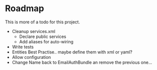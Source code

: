 # Roadmap

This is more of a todo for this project.

- Cleanup services.xml
    - Declare public services
    - Add aliases for auto-wiring
- Write tests
- Entities Best Practise.. maybe define them with xml or yaml?
- Allow configuration
- Change Name back to EmailAuthBundle an remove the previous one...
